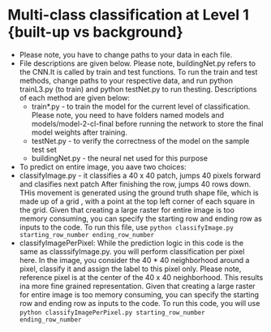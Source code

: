 # Multi-class classification at Level 1 {built-up vs background}
* Please note, you have to change paths to your data in each file. 
* File descriptions are given below. Please note, buildingNet.py refers to the CNN.It is called by train and test functions. To run the train and test methods, change paths to your respective data, and run python trainL3.py (to train) and python testNet.py to run thesting. Descriptions of each method are given below: 
	* train*.py - to train the model for the current level of classification. Please note, you need to have folders named models and models/model-2-cl-final before running the network to store the  final model weights after training.
	* testNet.py - to verify the correctness of the model on the sample test set
	* buildingNet.py - the neural net used for this purpose
* To predict on entire image, you aave two choices:
* classifyImage.py - it classifies a 40 x 40 patch, jumps 40 pixels forward and clasifies next patch After finishing the row, jumps 40 rows down. THis movement is generated using the ground truth shape file, which is made up of a grid , with a point at the top left corner of each square in the grid. Given that creating a large raster for entire image is too memory consuming, you can specify the starting row and ending row as inputs to the code. To run this file, use ```python classifyImage.py starting_row_number ending_row_number```
* classifyImagePerPixel: While the prediction logic in this code is the same as classsifyImage.py. you will perform classification per pixel here. In the image, you consider the 40 * 40 neighborhood around a pixel, classify it and assign the label to this pixel only. Please note, reference pixel is at the center of the 40 x 40 neighborhood. This results ina more fine grained representation. Given that creating a large raster for entire image is too memory consuming, you can specify the starting row and ending row as inputs to the code. To run this code, you will use ```python classifyImagePerPixel.py starting_row_number ending_row_number``` 
